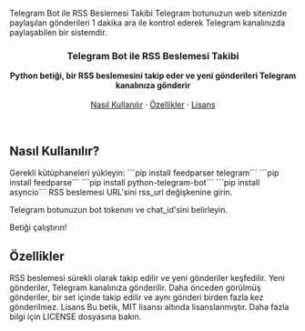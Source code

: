 Telegram Bot ile RSS Beslemesi Takibi
Telegram botunuzun web sitenizde paylaşılan gönderileri 1 dakika ara ile kontrol ederek Telegram kanalınızda paylaşabilen bir sistemdir.

<h3 align="center">Telegram Bot ile RSS Beslemesi Takibi</h3>
<p align="center">
  <strong>Python betiği, bir RSS beslemesini takip eder ve yeni gönderileri Telegram kanalınıza gönderir</strong>
  <br>
  <br>
  <a href="#nasıl-kullanılır">Nasıl Kullanılır</a>
  ·
  <a href="#özellikler">Özellikler</a>
  ·
  <a href="#lisans">Lisans</a>
</p>
<br>
<h2>Nasıl Kullanılır?</h2>
Gerekli kütüphaneleri yükleyin:
```pip install feedparser telegram```
```pip install feedparse```
```pip install python-telegram-bot```
```pip install asyncio```
RSS beslemesi URL'sini rss_url değişkenine girin.

Telegram botunuzun bot tokenını ve chat_id'sini belirleyin.

Betiği çalıştırın!

<h2>Özellikler</h2>
RSS beslemesi sürekli olarak takip edilir ve yeni gönderiler keşfedilir.
Yeni gönderiler, Telegram kanalınıza gönderilir.
Daha önceden görülmüş gönderiler, bir set içinde takip edilir ve aynı gönderi birden fazla kez gönderilmez.
</h2>Lisans</h2>
Bu betik, MIT lisansı altında lisanslanmıştır. Daha fazla bilgi için LICENSE dosyasına bakın.
